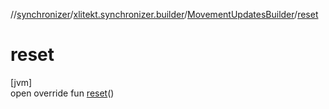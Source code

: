 //[synchronizer](../../../index.md)/[xlitekt.synchronizer.builder](../index.md)/[MovementUpdatesBuilder](index.md)/[reset](reset.md)

# reset

[jvm]\
open override fun [reset](reset.md)()
